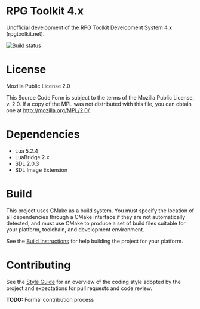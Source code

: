 # RPG Toolkit 4.x

Unofficial development of the RPG Toolkit Development System 4.x (rpgtoolkit.net).

[![Build status](https://ci.appveyor.com/api/projects/status/hkvmpmrpcily4hws?svg=true)](https://ci.appveyor.com/project/chutchinson/rpgtk4)

# License

Mozilla Public License 2.0

This Source Code Form is subject to the terms of the Mozilla Public License,
v. 2.0. If a copy of the MPL was not distributed with this file,
you can obtain one at http://mozilla.org/MPL/2.0/.

# Dependencies

- Lua 5.2.4
- LuaBridge 2.x
- SDL 2.0.3
- SDL Image Extension

# Build

This project uses CMake as a build system. You must specify the location
of all dependencies through a CMake interface if they are not automatically
detected, and must use CMake to produce a set of build files suitable for your
platform, toolchain, and development environment.

See the [Build Instructions](https://github.com/mariobadr/RPGTK4/wiki/Build) for help building the project for your platform.

# Contributing

See the [Style Guide](https://github.com/mariobadr/RPGTK4/wiki/Style-Guide) for an overview of the coding style adopted by the project and expectations for pull requests and code review.

**TODO:** Formal contribution process
